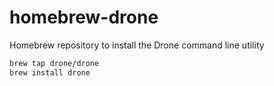 # homebrew-drone

Homebrew repository to install the Drone command line utility

```sh
brew tap drone/drone
brew install drone
```
